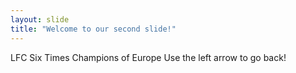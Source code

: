 ```yaml
---
layout: slide
title: "Welcome to our second slide!"
---
```

LFC Six Times Champions of Europe
Use the left arrow to go back!